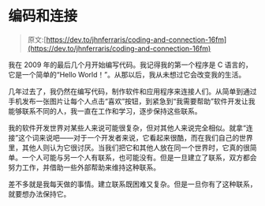 # 编码和连接

> 原文:[https://dev.to/jhnferraris/coding-and-connection-16fm](https://dev.to/jhnferraris/coding-and-connection-16fm)

我在 2009 年的最后几个月开始编写代码。我记得我的第一个程序是 C 语言的，它是一个简单的“Hello World！”。从那以后，我从未想过它会改变我的生活。

几年过去了，我仍然在编写代码，制作软件和应用程序来连接人们。从简单到通过手机发布一张图片让每个人点击“喜欢”按钮，到紧急到“我需要帮助”软件开发让我能够联系不同的人，我一直在工作和学习，逐步保持这些联系。

我的软件开发世界对某些人来说可能很复杂，但对其他人来说完全相似。就拿“连接”这个词来说吧——对于一个开发者来说，它看起来很酷，而在我们自己的世界里，其他人则认为它很讨厌。当我们把它和其他人放在同一个世界时，它真的很简单。一个人可能与另一个人有联系，也可能没有。但是一旦建立了联系，双方都会努力工作，并借助一些外部帮助来维持这种联系。

差不多就是我每天做的事情。建立联系既困难又复杂。但是一旦你有了这种联系，就要想办法保持它。